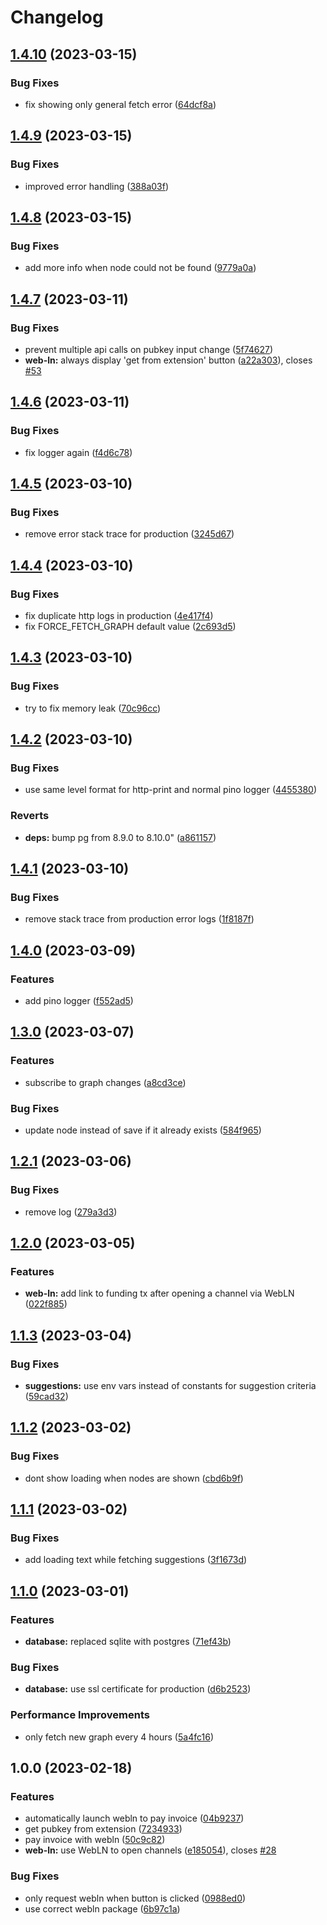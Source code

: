 # Changelog

## [1.4.10](https://github.com/channelninja/channel.ninja/compare/v1.4.9...v1.4.10) (2023-03-15)


### Bug Fixes

* fix showing only general fetch error ([64dcf8a](https://github.com/channelninja/channel.ninja/commit/64dcf8a268cabd6723a680f611c9c8cb298ed701))

## [1.4.9](https://github.com/channelninja/channel.ninja/compare/v1.4.8...v1.4.9) (2023-03-15)


### Bug Fixes

* improved error handling ([388a03f](https://github.com/channelninja/channel.ninja/commit/388a03f1b066cfb5e24b65daba1eb5468a4df6da))

## [1.4.8](https://github.com/channelninja/channel.ninja/compare/v1.4.7...v1.4.8) (2023-03-15)


### Bug Fixes

* add more info when node could not be found ([9779a0a](https://github.com/channelninja/channel.ninja/commit/9779a0af1e16b70049b1444282be3b9961277519))

## [1.4.7](https://github.com/channelninja/channel.ninja/compare/v1.4.6...v1.4.7) (2023-03-11)


### Bug Fixes

* prevent multiple api calls on pubkey input change ([5f74627](https://github.com/channelninja/channel.ninja/commit/5f74627d2c23d2f4230bf522653d123a27dc5608))
* **web-ln:** always display 'get from extension' button ([a22a303](https://github.com/channelninja/channel.ninja/commit/a22a30397ccd4d0763ab1a4bb878a615ff53b9bd)), closes [#53](https://github.com/channelninja/channel.ninja/issues/53)

## [1.4.6](https://github.com/channelninja/channel.ninja/compare/v1.4.5...v1.4.6) (2023-03-11)


### Bug Fixes

* fix logger again ([f4d6c78](https://github.com/channelninja/channel.ninja/commit/f4d6c785dbff2aec1432c012f8e66ecadf942e28))

## [1.4.5](https://github.com/channelninja/channel.ninja/compare/v1.4.4...v1.4.5) (2023-03-10)


### Bug Fixes

* remove error stack trace for production ([3245d67](https://github.com/channelninja/channel.ninja/commit/3245d67c0b6f6e44f90081df80ee6ebb120f6dbe))

## [1.4.4](https://github.com/channelninja/channel.ninja/compare/v1.4.3...v1.4.4) (2023-03-10)


### Bug Fixes

* fix duplicate http logs in production ([4e417f4](https://github.com/channelninja/channel.ninja/commit/4e417f476ea89b6b1cab4f4f5c5503c7c4968d29))
* fix FORCE_FETCH_GRAPH default value ([2c693d5](https://github.com/channelninja/channel.ninja/commit/2c693d59fc5664b077c2b63f9b8079eb7daa06a4))

## [1.4.3](https://github.com/channelninja/channel.ninja/compare/v1.4.2...v1.4.3) (2023-03-10)


### Bug Fixes

* try to fix memory leak ([70c96cc](https://github.com/channelninja/channel.ninja/commit/70c96cc91037093e0be8693192fce05f34195db5))

## [1.4.2](https://github.com/channelninja/channel.ninja/compare/v1.4.1...v1.4.2) (2023-03-10)


### Bug Fixes

* use same level format for http-print and normal pino logger ([4455380](https://github.com/channelninja/channel.ninja/commit/44553803d5325c1a4c817b38aa337b9cd0620b62))


### Reverts

* **deps:** bump pg from 8.9.0 to 8.10.0" ([a861157](https://github.com/channelninja/channel.ninja/commit/a86115782cac2fa06f5b9da3a5f37b515247892f))

## [1.4.1](https://github.com/channelninja/channel.ninja/compare/v1.4.0...v1.4.1) (2023-03-10)


### Bug Fixes

* remove stack trace from production error logs ([1f8187f](https://github.com/channelninja/channel.ninja/commit/1f8187f977d92196a2ba9148b1ef5ac2cafe0d4f))

## [1.4.0](https://github.com/channelninja/channel.ninja/compare/v1.3.0...v1.4.0) (2023-03-09)


### Features

* add pino logger ([f552ad5](https://github.com/channelninja/channel.ninja/commit/f552ad574104db5849c1eb11c351d7ac67e18ad9))

## [1.3.0](https://github.com/channelninja/channel.ninja/compare/v1.2.1...v1.3.0) (2023-03-07)


### Features

* subscribe to graph changes ([a8cd3ce](https://github.com/channelninja/channel.ninja/commit/a8cd3ce3c2c508fd80a642dd8e2df2eb19f08337))


### Bug Fixes

* update node instead of save if it already exists ([584f965](https://github.com/channelninja/channel.ninja/commit/584f9651847c2fbdfe3bc0b364351ed80f9a6350))

## [1.2.1](https://github.com/channelninja/channel.ninja/compare/v1.2.0...v1.2.1) (2023-03-06)


### Bug Fixes

* remove log ([279a3d3](https://github.com/channelninja/channel.ninja/commit/279a3d3b1b1483c8c6252cabafc090d56742814c))

## [1.2.0](https://github.com/channelninja/channel.ninja/compare/v1.1.3...v1.2.0) (2023-03-05)


### Features

* **web-ln:** add link to funding tx after opening a channel via WebLN ([022f885](https://github.com/channelninja/channel.ninja/commit/022f885b8688298a773c9d141456bcec3a9b552a))

## [1.1.3](https://github.com/channelninja/channel.ninja/compare/v1.1.2...v1.1.3) (2023-03-04)


### Bug Fixes

* **suggestions:** use env vars instead of constants for suggestion criteria ([59cad32](https://github.com/channelninja/channel.ninja/commit/59cad3233a50b7cfd318da219a383ae9b7826aa7))

## [1.1.2](https://github.com/channelninja/channel.ninja/compare/v1.1.1...v1.1.2) (2023-03-02)


### Bug Fixes

* dont show loading when nodes are shown ([cbd6b9f](https://github.com/channelninja/channel.ninja/commit/cbd6b9fe767e67bbb43d3ace9337ecc4acc57a4e))

## [1.1.1](https://github.com/channelninja/channel.ninja/compare/v1.1.0...v1.1.1) (2023-03-02)


### Bug Fixes

* add loading text while fetching suggestions ([3f1673d](https://github.com/channelninja/channel.ninja/commit/3f1673df39d52dc200b90a607bc2f162b238aff5))

## [1.1.0](https://github.com/channelninja/channel.ninja/compare/v1.0.0...v1.1.0) (2023-03-01)


### Features

* **database:** replaced sqlite with postgres ([71ef43b](https://github.com/channelninja/channel.ninja/commit/71ef43b8e1d2eb4952378b561ba3ad1bf78c58f8))


### Bug Fixes

* **database:** use ssl certificate for production ([d6b2523](https://github.com/channelninja/channel.ninja/commit/d6b2523a9715090e93ddc80114f5ef013f15b171))


### Performance Improvements

* only fetch new graph every 4 hours ([5a4fc16](https://github.com/channelninja/channel.ninja/commit/5a4fc1640419b270a3ff150f3f6b1ffd403f54a7))

## 1.0.0 (2023-02-18)


### Features

* automatically launch webln to pay invoice ([04b9237](https://github.com/channelninja/channel.ninja/commit/04b92376d8824fe167a0a34a8d89bdb6aa54ea74))
* get pubkey from extension ([7234933](https://github.com/channelninja/channel.ninja/commit/7234933171164a5441e4d74751aa4a5f52d9e124))
* pay invoice with webln ([50c9c82](https://github.com/channelninja/channel.ninja/commit/50c9c8256d4e65bb5899272b8aafc44f040c21c2))
* **web-ln:** use WebLN to open channels ([e185054](https://github.com/channelninja/channel.ninja/commit/e185054b3447045f32f1147d053776d0342d0dd2)), closes [#28](https://github.com/channelninja/channel.ninja/issues/28)


### Bug Fixes

* only request webln when button is clicked ([0988ed0](https://github.com/channelninja/channel.ninja/commit/0988ed02fb96757922f11f5b40ac3623a9e6a7c2))
* use correct webln package ([6b97c1a](https://github.com/channelninja/channel.ninja/commit/6b97c1abd0067f055fed36bdb522845acbc25533))
